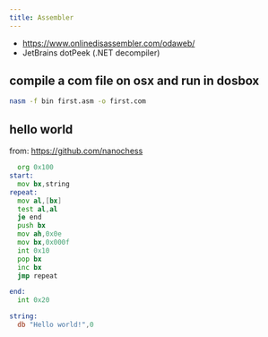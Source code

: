 ```yaml
---
title: Assembler
---
```

* https://www.onlinedisassembler.com/odaweb/
* JetBrains dotPeek (.NET decompiler)

## compile a com file on osx and run in dosbox
```bash
nasm -f bin first.asm -o first.com
```

## hello world
from: https://github.com/nanochess
```asm
  org 0x100
start:
  mov bx,string
repeat:
  mov al,[bx]
  test al,al
  je end
  push bx
  mov ah,0x0e
  mov bx,0x000f
  int 0x10
  pop bx
  inc bx
  jmp repeat

end:
  int 0x20

string:
  db "Hello world!",0 
```

